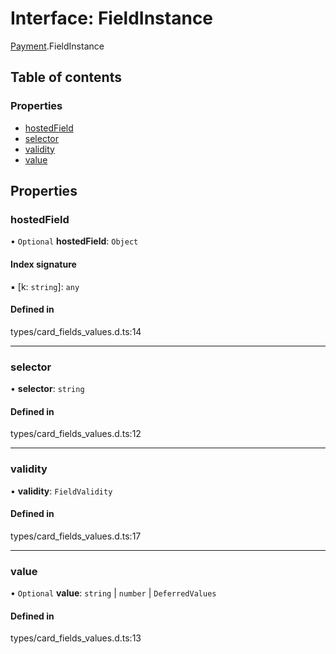 # Interface: FieldInstance

[Payment](../wiki/Payment).FieldInstance

## Table of contents

### Properties

- [hostedField](../wiki/Payment.FieldInstance#hostedfield)
- [selector](../wiki/Payment.FieldInstance#selector)
- [validity](../wiki/Payment.FieldInstance#validity)
- [value](../wiki/Payment.FieldInstance#value)

## Properties

### hostedField

• `Optional` **hostedField**: `Object`

#### Index signature

▪ [k: `string`]: `any`

#### Defined in

types/card_fields_values.d.ts:14

___

### selector

• **selector**: `string`

#### Defined in

types/card_fields_values.d.ts:12

___

### validity

• **validity**: `FieldValidity`

#### Defined in

types/card_fields_values.d.ts:17

___

### value

• `Optional` **value**: `string` \| `number` \| `DeferredValues`

#### Defined in

types/card_fields_values.d.ts:13
